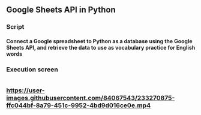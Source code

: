 <h2>Google Sheets API in Python</h2> 

<h3>Script</3>

<h4>Connect a Google spreadsheet to Python as a database using the Google Sheets API, and retrieve the data to use as vocabulary practice for English words</h4>

<h3>Execution screen</3><br><br>



https://user-images.githubusercontent.com/84067543/233270875-ffc044bf-8a79-451c-9952-4bd9d016ce0e.mp4


